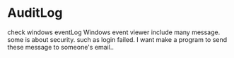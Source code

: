 # AuditLog
check windows eventLog
Windows event viewer include many message. some is about security. such as login failed. I want make a program to send these message to someone's email..
